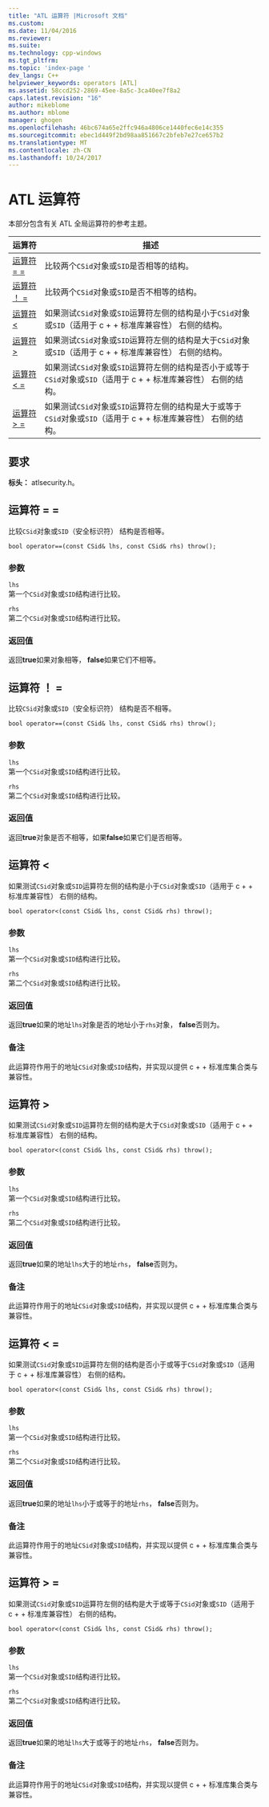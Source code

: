 ```yaml
---
title: "ATL 运算符 |Microsoft 文档"
ms.custom: 
ms.date: 11/04/2016
ms.reviewer: 
ms.suite: 
ms.technology: cpp-windows
ms.tgt_pltfrm: 
ms.topic: 'index-page '
dev_langs: C++
helpviewer_keywords: operators [ATL]
ms.assetid: 58ccd252-2869-45ee-8a5c-3ca40ee7f8a2
caps.latest.revision: "16"
author: mikeblome
ms.author: mblome
manager: ghogen
ms.openlocfilehash: 46bc674a65e2ffc946a4806ce1440fec6e14c355
ms.sourcegitcommit: ebec1d449f2bd98aa851667c2bfeb7e27ce657b2
ms.translationtype: MT
ms.contentlocale: zh-CN
ms.lasthandoff: 10/24/2017
---
```

# <a name="atl-operators"></a>ATL 运算符
本部分包含有关 ATL 全局运算符的参考主题。  
  
|运算符|描述|  
|--------------|-----------------|  
|[运算符 = =](#operator_eq_eq)|比较两个`CSid`对象或`SID`是否相等的结构。|  
|[运算符 ！ =](#operator_neq)|比较两个`CSid`对象或`SID`是否不相等的结构。|  
|[运算符 <](#operator_lt)|如果测试`CSid`对象或`SID`运算符左侧的结构是小于`CSid`对象或`SID`（适用于 c + + 标准库兼容性） 右侧的结构。|  
|[运算符 >](#operator_gt)|如果测试`CSid`对象或`SID`运算符左侧的结构是大于`CSid`对象或`SID`（适用于 c + + 标准库兼容性） 右侧的结构。|  
|[运算符 < =](#operator_lt__eq)|如果测试`CSid`对象或`SID`运算符左侧的结构是否小于或等于`CSid`对象或`SID`（适用于 c + + 标准库兼容性） 右侧的结构。|  
|[运算符 > =](#operator_gt__eq)|如果测试`CSid`对象或`SID`运算符左侧的结构是大于或等于`CSid`对象或`SID`（适用于 c + + 标准库兼容性） 右侧的结构。|  
  
## <a name="requirements"></a>要求  
 **标头：** atlsecurity.h。  
  
##  <a name="operator_eq_eq"></a>运算符 = =  
 比较`CSid`对象或`SID`（安全标识符） 结构是否相等。  
  
```   
bool operator==(const CSid& lhs, const CSid& rhs) throw(); 
```  
  
### <a name="parameters"></a>参数  
 `lhs`  
 第一个`CSid`对象或`SID`结构进行比较。  
  
 `rhs`  
 第二个`CSid`对象或`SID`结构进行比较。  
  
### <a name="return-value"></a>返回值  
 返回**true**如果对象相等， **false**如果它们不相等。  
  
##  <a name="operator_neq"></a>运算符 ！ =  
 比较`CSid`对象或`SID`（安全标识符） 结构是否不相等。  
  
```   
bool operator==(const CSid& lhs, const CSid& rhs) throw(); 
```  
  
### <a name="parameters"></a>参数  
 `lhs`  
 第一个`CSid`对象或`SID`结构进行比较。  
  
 `rhs`  
 第二个`CSid`对象或`SID`结构进行比较。  
  
### <a name="return-value"></a>返回值  
 返回**true**对象是否不相等，如果**false**如果它们是否相等。  
  
##  <a name="operator_lt"></a>运算符 <  
 如果测试`CSid`对象或`SID`运算符左侧的结构是小于`CSid`对象或`SID`（适用于 c + + 标准库兼容性） 右侧的结构。  
  
```   
bool operator<(const CSid& lhs, const CSid& rhs) throw(); 
```  
  
### <a name="parameters"></a>参数  
 `lhs`  
 第一个`CSid`对象或`SID`结构进行比较。  
  
 `rhs`  
 第二个`CSid`对象或`SID`结构进行比较。  
  
### <a name="return-value"></a>返回值  
 返回**true**如果的地址`lhs`对象是否的地址小于`rhs`对象， **false**否则为。  
  
### <a name="remarks"></a>备注  
 此运算符作用于的地址`CSid`对象或`SID`结构，并实现以提供 c + + 标准库集合类与兼容性。  
  
##  <a name="operator_gt"></a>运算符 >  
 如果测试`CSid`对象或`SID`运算符左侧的结构是大于`CSid`对象或`SID`（适用于 c + + 标准库兼容性） 右侧的结构。  
  
```   
bool operator<(const CSid& lhs, const CSid& rhs) throw(); 
```  
  
### <a name="parameters"></a>参数  
 `lhs`  
 第一个`CSid`对象或`SID`结构进行比较。  
  
 `rhs`  
 第二个`CSid`对象或`SID`结构进行比较。  
  
### <a name="return-value"></a>返回值  
 返回**true**如果的地址`lhs`大于的地址`rhs`， **false**否则为。  
  
### <a name="remarks"></a>备注  
 此运算符作用于的地址`CSid`对象或`SID`结构，并实现以提供 c + + 标准库集合类与兼容性。  
  
##  <a name="operator_lt__eq"></a>运算符 < =  
 如果测试`CSid`对象或`SID`运算符左侧的结构是否小于或等于`CSid`对象或`SID`（适用于 c + + 标准库兼容性） 右侧的结构。  
  
```   
bool operator<(const CSid& lhs, const CSid& rhs) throw(); 
```  
  
### <a name="parameters"></a>参数  
 `lhs`  
 第一个`CSid`对象或`SID`结构进行比较。  
  
 `rhs`  
 第二个`CSid`对象或`SID`结构进行比较。  
  
### <a name="return-value"></a>返回值  
 返回**true**如果的地址`lhs`小于或等于的地址`rhs`， **false**否则为。  
  
### <a name="remarks"></a>备注  
 此运算符作用于的地址`CSid`对象或`SID`结构，并实现以提供 c + + 标准库集合类与兼容性。  
  
##  <a name="operator_gt__eq"></a>运算符 > =  
 如果测试`CSid`对象或`SID`运算符左侧的结构是大于或等于`CSid`对象或`SID`（适用于 c + + 标准库兼容性） 右侧的结构。  
  
```   
bool operator<(const CSid& lhs, const CSid& rhs) throw(); 
```  
  
### <a name="parameters"></a>参数  
 `lhs`  
 第一个`CSid`对象或`SID`结构进行比较。  
  
 `rhs`  
 第二个`CSid`对象或`SID`结构进行比较。  
  
### <a name="return-value"></a>返回值  
 返回**true**如果的地址`lhs`大于或等于的地址`rhs`， **false**否则为。  
  
### <a name="remarks"></a>备注  
 此运算符作用于的地址`CSid`对象或`SID`结构，并实现以提供 c + + 标准库集合类与兼容性。




